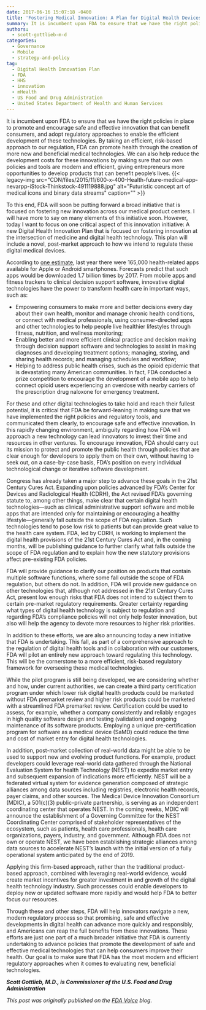 ```yaml
---
date: 2017-06-16 15:07:18 -0400
title: 'Fostering Medical Innovation: A Plan for Digital Health Devices'
summary: It is incumbent upon FDA to ensure that we have the right policies in place to promote and encourage safe and effective innovation that can benefit consumers, and adopt regulatory approaches to enable the efficient development of these technologies. By taking an efficient, risk-based approach to our regulation, FDA can promote health through the creation
authors:
  - scott-gottlieb-m-d
categories:
  - Governance
  - Mobile
  - strategy-and-policy
tag:
  - Digital Health Innovation Plan
  - FDA
  - HHS
  - innovation
  - mHealth
  - US Food and Drug Administration
  - United States Department of Health and Human Services
---
```


It is incumbent upon FDA to ensure that we have the right policies in place to promote and encourage safe and effective innovation that can benefit consumers, and adopt regulatory approaches to enable the efficient development of these technologies. By taking an efficient, risk-based approach to our regulation, FDA can promote health through the creation of more new and beneficial medical technologies. We can also help reduce the development costs for these innovations by making sure that our own policies and tools are modern and efficient, giving entrepreneurs more opportunities to develop products that can benefit people’s lives. {{< legacy-img src="CDN/files/2015/11/600-x-400-Health-future-medical-app-nevarpp-iStock-Thinkstock-491119888.jpg" alt="Futuristic concept art of medical icons and binary data streams" caption="" >}} 

To this end, FDA will soon be putting forward a broad initiative that is focused on fostering new innovation across our medical product centers. I will have more to say on many elements of this initiative soon. However, today I want to focus on one critical aspect of this innovation initiative: A new Digital Health Innovation Plan that is focused on fostering innovation at the intersection of medicine and digital health technology. This plan will include a novel, post-market approach to how we intend to regulate these digital medical devices.

According to [one estimate](http://www.economist.com/news/business/21694523-mobile-health-apps-are-becoming-more-capable-and-potentially-rather-useful-things-are-looking), last year there were 165,000 health-related apps available for Apple or Android smartphones. Forecasts predict that such apps would be downloaded 1.7 billion times by 2017. From mobile apps and fitness trackers to clinical decision support software, innovative digital technologies have the power to transform health care in important ways, such as:

  * Empowering consumers to make more and better decisions every day about their own health, monitor and manage chronic health conditions, or connect with medical professionals, using  consumer-directed apps and other technologies to  help people live healthier lifestyles through fitness, nutrition, and wellness monitoring;
  * Enabling better and more efficient clinical practice and decision making through decision support software and technologies to assist in making diagnoses and developing treatment options; managing, storing, and sharing health records; and managing schedules and workflow;
  * Helping to address public health crises, such as the opioid epidemic that is devastating many American communities. In fact, FDA conducted a prize competition to encourage the development of a mobile app to help connect opioid users experiencing an overdose with nearby carriers of the prescription drug naloxone for emergency treatment.

For these and other digital technologies to take hold and reach their fullest potential, it is critical that FDA be forward-leaning in making sure that we have implemented the right policies and regulatory tools, and communicated them clearly, to encourage safe and effective innovation. In this rapidly changing environment, ambiguity regarding how FDA will approach a new technology can lead innovators to invest their time and resources in other ventures. To encourage innovation, FDA should carry out its mission to protect and promote the public health through policies that are clear enough for developers to apply them on their own, without having to seek out, on a case-by-case basis, FDA’s position on every individual technological change or iterative software development.

Congress has already taken a major step to advance these goals in the 21st Century Cures Act. Expanding upon policies advanced by FDA’s Center for Devices and Radiological Health (CDRH), the Act revised FDA’s governing statute to, among other things, make clear that certain digital health technologies—such as clinical administrative support software and mobile apps that are intended only for maintaining or encouraging a healthy lifestyle—generally fall outside the scope of FDA regulation. Such technologies tend to pose low risk to patients but can provide great value to the health care system. FDA, led by CDRH, is working to implement the digital health provisions of the 21st Century Cures Act and, in the coming months, will be publishing guidance to further clarify what falls outside the scope of FDA regulation and to explain how the new statutory provisions affect pre-existing FDA policies.

FDA will provide guidance to clarify our position on products that contain multiple software functions, where some fall outside the scope of FDA regulation, but others do not. In addition, FDA will provide new guidance on other technologies that, although not addressed in the 21st Century Cures Act, present low enough risks that FDA does not intend to subject them to certain pre-market regulatory requirements. Greater certainty regarding what types of digital health technology is subject to regulation and regarding FDA’s compliance policies will not only help foster innovation, but also will help the agency to devote more resources to higher risk priorities.

In addition to these efforts, we are also announcing today a new initiative that FDA is undertaking. This fall, as part of a comprehensive approach to the regulation of digital health tools and in collaboration with our customers, FDA will pilot an entirely new approach toward regulating this technology. This will be the cornerstone to a more efficient, risk-based regulatory framework for overseeing these medical technologies.

While the pilot program is still being developed, we are considering whether and how, under current authorities, we can create a third party certification program under which lower risk digital health products could be marketed without FDA premarket review and higher risk products could be marketed with a streamlined FDA premarket review. Certification could be used to assess, for example, whether a company consistently and reliably engages in high quality software design and testing (validation) and ongoing maintenance of its software products. Employing a unique pre-certification program for software as a medical device (SaMD) could reduce the time and cost of market entry for digital health technologies.

In addition, post-market collection of real-world data might be able to be used to support new and evolving product functions. For example, product developers could leverage real-world data gathered through the National Evaluation System for health Technology (NEST) to expedite market entry and subsequent expansion of indications more efficiently. NEST will be a federated virtual system for evidence generation composed of strategic alliances among data sources including registries, electronic health records, payer claims, and other sources. The Medical Device Innovation Consortium (MDIC), a 501(c)(3) public-private partnership, is serving as an independent coordinating center that operates NEST. In the coming weeks, MDIC will announce the establishment of a Governing Committee for the NEST Coordinating Center comprised of stakeholder representatives of the ecosystem, such as patients, health care professionals, health care organizations, payers, industry, and government. Although FDA does not own or operate NEST, we have been establishing strategic alliances among data sources to accelerate NEST’s launch with the initial version of a fully operational system anticipated by the end of 2019.

Applying this firm-based approach, rather than the traditional product-based approach, combined with leveraging real-world evidence, would create market incentives for greater investment in and growth of the digital health technology industry. Such processes could enable developers to deploy new or updated software more rapidly and would help FDA to better focus our resources.

Through these and other steps, FDA will help innovators navigate a new, modern regulatory process so that promising, safe and effective developments in digital health can advance more quickly and responsibly, and Americans can reap the full benefits from these innovations. These efforts are just one part of a much broader initiative that FDA is currently undertaking to advance policies that promote the development of safe and effective medical technologies that can help consumers improve their health. Our goal is to make sure that FDA has the most modern and efficient regulatory approaches when it comes to evaluating new, beneficial technologies.

**_Scott Gottlieb, M.D., is Commissioner of the U.S. Food and Drug Administration_**

_This post was originally published on the [FDA Voice](https://blogs.fda.gov/fdavoice/index.php/2017/06/fostering-medical-innovation-a-plan-for-digital-health-devices/) blog._
